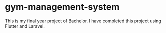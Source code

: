 # gym-management-system
This is my final year project of Bachelor. I have completed this project using Flutter and Laravel.
